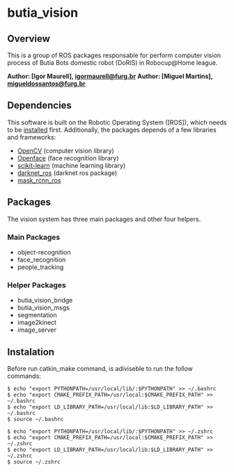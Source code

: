 # butia_vision

## Overview
This is a group of ROS packages responsable for perform computer vision process of Butia Bots domestic robot (DoRIS) in Robocup@Home league. 

**Author: [Igor Maurell], igormaurell@furg.br**
**Author: [Miguel Martins], migueldossantos@furg.br**

## Dependencies
This software is built on the Robotic Operating System ([ROS]), which needs to be [installed](http://wiki.ros.org) first. Additionally, the packages depends of a few libraries and frameworks:

- [OpenCV](http://opencv.org/) (computer vision library)
- [Openface](https://cmusatyalab.github.io/openface/) (face recognition library)
- [scikit-learn](http://scikit-learn.org/stable/) (machine learning library)
- [darknet_ros](https://github.com/leggedrobotics/darknet_ros) (darknet ros package)
- [mask_rcnn_ros](https://github.com/crislmfroes/mask_rcnn_ros)

## Packages
The vision system has three main packages and other four helpers.

### Main Packages
- object-recognition
- face_recognition
- people_tracking

### Helper Packages
- butia_vision_bridge
- butia_vision_msgs
- segmentation
- image2kinect
- image_server

## Instalation
Before run catkin_make command, is adiviseble to run the follow commands:

	$ echo "export PYTHONPATH=/usr/local/lib/:$PYTHONPATH" >> ~/.bashrc
	$ echo "export CMAKE_PREFIX_PATH=/usr/local:$CMAKE_PREFIX_PATH" >> ~/.bashrc
	$ echo "export LD_LIBRARY_PATH=/usr/local/lib:$LD_LIBRARY_PATH" >> ~/.bashrc
	$ source ~/.bashrc

	$ echo "export PYTHONPATH=/usr/local/lib/:$PYTHONPATH" >> ~/.zshrc
	$ echo "export CMAKE_PREFIX_PATH=/usr/local:$CMAKE_PREFIX_PATH" >> ~/.zshrc
	$ echo "export LD_LIBRARY_PATH=/usr/local/lib:$LD_LIBRARY_PATH" >> ~/.zshrc
	$ source ~/.zshrc
 
